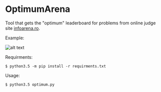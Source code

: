# OptimumArena
Tool that gets the "optimum" leaderboard for problems from online judge site [infoarena.ro](http://www.infoarena.ro).

Example:

![alt text](http://i.imgur.com/QxsPXRj.png)

Requirments:

```
$ python3.5 -m pip install -r requirments.txt
```

Usage:

```
$ python3.5 optimum.py
```
